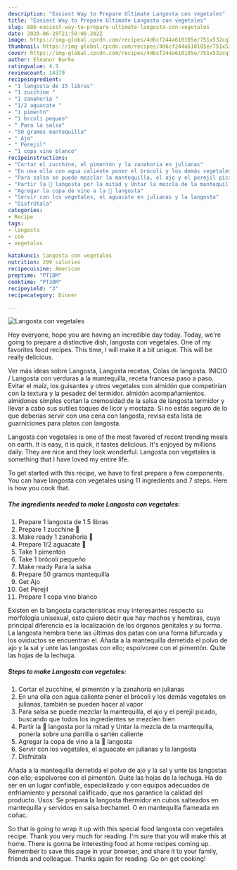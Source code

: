 ```yaml
---
description: "Easiest Way to Prepare Ultimate Langosta con vegetales"
title: "Easiest Way to Prepare Ultimate Langosta con vegetales"
slug: 886-easiest-way-to-prepare-ultimate-langosta-con-vegetales
date: 2020-06-28T21:59:08.202Z
image: https://img-global.cpcdn.com/recipes/4d6cf244a610185e/751x532cq70/langosta-con-vegetales-foto-principal.jpg
thumbnail: https://img-global.cpcdn.com/recipes/4d6cf244a610185e/751x532cq70/langosta-con-vegetales-foto-principal.jpg
cover: https://img-global.cpcdn.com/recipes/4d6cf244a610185e/751x532cq70/langosta-con-vegetales-foto-principal.jpg
author: Eleanor Burke
ratingvalue: 4.9
reviewcount: 14379
recipeingredient:
- "1 langosta de 15 libras"
- "1 zucchine "
- "1 zanahoria "
- "1/2 aguacate "
- "1 pimentn"
- "1 brcoli pequeo"
- " Para la salsa"
- "50 gramos mantequilla"
- " Ajo"
- " Perejil"
- "1 copa vino blanco"
recipeinstructions:
- "Cortar el zucchine, el pimentón y la zanahoria en julianas"
- "En una olla con agua caliente poner el brócoli y los demás vegetales en julianas, también se pueden hacer al vapor"
- "Para salsa se puede mezclar la mantequilla, el ajo y el perejil picado, buscando que todos los ingredientes se mezclen bien"
- "Partir la 🦐 langosta por la mitad y Untar la mezcla de la mantequilla, ponerla sobre una parrilla o sartén caliente"
- "Agregar la copa de vino a la 🦐 langosta"
- "Servir con los vegetales, el aguacate en julianas y la langosta"
- "Disfrútala"
categories:
- Recipe
tags:
- langosta
- con
- vegetales

katakunci: langosta con vegetales 
nutrition: 299 calories
recipecuisine: American
preptime: "PT18M"
cooktime: "PT30M"
recipeyield: "3"
recipecategory: Dinner

---
```



![Langosta con vegetales](https://img-global.cpcdn.com/recipes/4d6cf244a610185e/751x532cq70/langosta-con-vegetales-foto-principal.jpg)

Hey everyone, hope you are having an incredible day today. Today, we're going to prepare a distinctive dish, langosta con vegetales. One of my favorites food recipes. This time, I will make it a bit unique. This will be really delicious.

Ver más ideas sobre Langosta, Langosta recetas, Colas de langosta. INICIO / Langosta con verduras a la mantequilla, receta francesa paso a paso. Evitar el maíz, los guisantes y otros vegetales con almidón que competirían con la textura y la pesadez del termidor. almidón acompañamientos. almidones simples cortan la cremosidad de la salsa de langosta termidor y llevar a cabo sus sutiles toques de licor y mostaza. Si no estás seguro de lo que deberías servir con una cena con langosta, revisa esta lista de guarniciones para platos con langosta.

Langosta con vegetales is one of the most favored of recent trending meals on earth. It is easy, it is quick, it tastes delicious. It's enjoyed by millions daily. They are nice and they look wonderful. Langosta con vegetales is something that I have loved my entire life.


To get started with this recipe, we have to first prepare a few components. You can have langosta con vegetales using 11 ingredients and 7 steps. Here is how you cook that.

<!--inarticleads1-->

##### The ingredients needed to make Langosta con vegetales:

1. Prepare 1 langosta de 1.5 libras
1. Prepare 1 zucchine 🥒
1. Make ready 1 zanahoria 🥕
1. Prepare 1/2 aguacate 🥑
1. Take 1 pimentón
1. Take 1 brócoli pequeño
1. Make ready  Para la salsa
1. Prepare 50 gramos mantequilla
1. Get  Ajo
1. Get  Perejil
1. Prepare 1 copa vino blanco


Existen en la langosta características muy interesantes respecto su morfología unisexual, esto quiere decir que hay machos y hembras, cuya principal diferencia es la localización de los órganos genitales y su forma. La langosta hembra tiene las últimas dos patas con una forma bifurcada y los oviductos se encuentran el. Añada a la mantequilla derretida el polvo de ajo y la sal y unte las langostas con ello; espolvoree con el pimentón. Quite las hojas de la lechuga. 

<!--inarticleads2-->

##### Steps to make Langosta con vegetales:

1. Cortar el zucchine, el pimentón y la zanahoria en julianas
1. En una olla con agua caliente poner el brócoli y los demás vegetales en julianas, también se pueden hacer al vapor
1. Para salsa se puede mezclar la mantequilla, el ajo y el perejil picado, buscando que todos los ingredientes se mezclen bien
1. Partir la 🦐 langosta por la mitad y Untar la mezcla de la mantequilla, ponerla sobre una parrilla o sartén caliente
1. Agregar la copa de vino a la 🦐 langosta
1. Servir con los vegetales, el aguacate en julianas y la langosta
1. Disfrútala


Añada a la mantequilla derretida el polvo de ajo y la sal y unte las langostas con ello; espolvoree con el pimentón. Quite las hojas de la lechuga. Ha de ser en un lugar confiable, especializado y con equipos adecuados de enfriamiento y personal calificado, que nos garantice la calidad del producto. Usos: Se prepara la langosta thermidor en cubos salteados en mantequilla y servidos en salsa bechamel. O en mantequilla flameada en coñac. 

So that is going to wrap it up with this special food langosta con vegetales recipe. Thank you very much for reading. I'm sure that you will make this at home. There is gonna be interesting food at home recipes coming up. Remember to save this page in your browser, and share it to your family, friends and colleague. Thanks again for reading. Go on get cooking!
